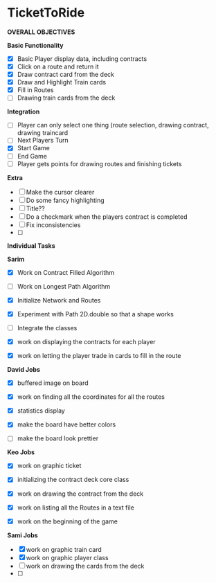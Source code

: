 # TicketToRide

**OVERALL OBJECTIVES**

**Basic Functionality**
- [x]  Basic Player display data, including contracts
- [x]  Click on a route and return it
- [x]  Draw contract card from the deck
- [x]  Draw and Highlight Train cards
- [x]  Fill in Routes
- [ ]  Drawing train cards from the deck

**Integration**
- [ ] Player can only select one thing (route selection, drawing contract, drawing traincard
- [ ] Next Players Turn
- [x] Start Game
- [ ] End Game
- [ ] Player gets points for drawing routes and finishing tickets

**Extra**
- [ ] Make the cursor clearer
- [ ] Do some fancy highlighting
- [ ] Title??
- [ ] Do a checkmark when the players contract is completed
- [ ] Fix inconsistencies
- [ ] 



**Individual Tasks**

**Sarim**

- [x] Work on Contract Filled Algorithm
- [ ] Work on Longest Path Algorithm
- [x] Initialize Network and Routes
- [x] Experiment with Path 2D.double so that a shape works
- [ ] Integrate the classes
- [x] work on displaying the contracts for each player
- [x] work on letting the player trade in cards to fill in the route


**David Jobs**

- [x] buffered image on board
- [x] work on finding all the coordinates for all the routes
- [x] statistics display
- [x] make the board have better colors
- [ ] make the board look prettier



**Keo Jobs**
- [x] work on graphic ticket
- [x] initializing the contract deck core class
- [x] work on drawing the contract from the deck
- [x] work on listing all the Routes in a text file
- [x] work on the beginning of the game




**Sami Jobs**
- [x] work on graphic train card
- [x] work on graphic player class
- [ ] work on drawing the cards from the deck
- [ ] 



